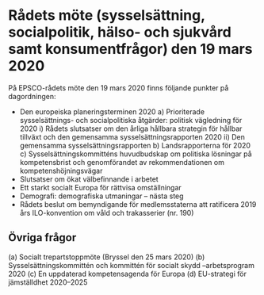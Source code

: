 # Rådets möte (sysselsättning, socialpolitik, hälso- och sjukvård samt konsumentfrågor) den 19 mars 2020

På EPSCO-rådets möte den 19 mars 2020 finns följande punkter på dagordningen:

* Den europeiska planeringsterminen 2020
  a) Prioriterade sysselsättnings- och socialpolitiska åtgärder: politisk vägledning för 2020
  i) Rådets slutsatser om den årliga hållbara strategin för hållbar        tillväxt och den gemensamma sysselsättningsrapporten 2020
  ii) Den gemensamma sysselsättningsrapporten
  b) Landsrapporterna för 2020
  c) Sysselsättningskommitténs huvudbudskap om politiska lösningar på kompetensbrist och genomförandet av rekommendationen om kompetenshöjningsvägar
* Slutsatser om ökat välbefinnande i arbetet
* Ett starkt socialt Europa för rättvisa omställningar
* Demografi: demografiska utmaningar – nästa steg
* Rådets beslut om bemyndigande för medlemsstaterna att ratificera 2019 års ILO-konvention om våld och trakasserier (nr. 190)

## Övriga frågor

(a) Socialt trepartstoppmöte (Bryssel den 25 mars 2020)
(b) Sysselsättningskommittén och kommittén för socialt skydd –arbetsprogram 2020
(c) En uppdaterad kompetensagenda för Europa
(d) EU-strategi för jämställdhet 2020–2025
